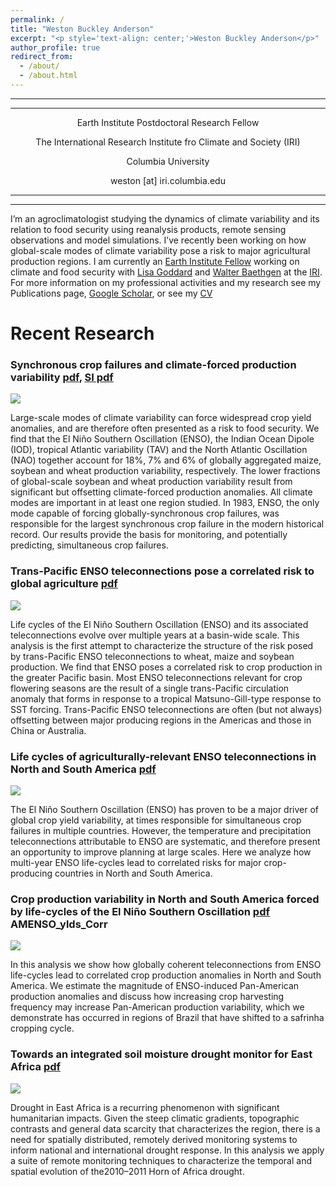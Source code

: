 ```yaml
---
permalink: /
title: "Weston Buckley Anderson"
excerpt: "<p style='text-align: center;'>Weston Buckley Anderson</p>"
author_profile: true
redirect_from: 
  - /about/
  - /about.html
---
```

---
---

<p style="text-align: center;">Earth Institute Postdoctoral Research Fellow</p>
<p style="text-align: center;">The International Research Institute fro Climate and Society (IRI)</p>
<p style="text-align: center;">Columbia University </p>

<p style="text-align: center;">weston [at] iri.columbia.edu</p>

---
---

I’m an agroclimatologist studying the dynamics of climate variability and its relation to food security using reanalysis products, remote  sensing observations and model simulations. I’ve recently been working on how global-scale modes of climate variability pose a risk to major agricultural production regions. I am currently an [Earth Institute Fellow](earth.columbia.edu/articles/view/58#Anderson) working on climate and food security with [Lisa Goddard](https://iri.columbia.edu/contact/staff-directory/lisa-goddard/) and  [Walter Baethgen](https://iri.columbia.edu/contact/staff-directory/walter-baethgen/) at the [IRI](https://iri.columbia.edu/). For more information on my professional activities and my research see my Publications page, [Google Scholar](scholar.google.com/citations?user=RP8M1g8AAAAJ&hl=en), or see my [CV](https://WestonAnderson.github.io/files/Weston_Buckley_Anderson_CV_2019.pdf)



# Recent Research

### Synchronous crop failures and climate-forced production variability [pdf](https://WestonAnderson.github.io/files/Anderson2019_synchronous.pdf), [SI pdf](https://WestonAnderson.github.io/files/Anderson2019_synchronous_SI.pdf)

![](https://WestonAnderson.github.io/images/SynchronousFailures.png)

Large-scale modes of climate variability can force widespread crop yield anomalies, and are therefore often presented as a risk to food security. We find that the El Niño Southern Oscillation (ENSO), the Indian Ocean Dipole (IOD), tropical Atlantic variability (TAV) and the North Atlantic Oscillation (NAO) together account for 18%, 7% and 6% of globally aggregated maize, soybean and wheat production variability, respectively. The lower fractions of global-scale soybean and wheat production variability result from significant but offsetting climate-forced production anomalies. All climate modes are important in at least one region studied. In 1983, ENSO, the only mode capable of forcing globally-synchronous crop failures, was responsible for the largest synchronous crop failure in the modern historical record. Our results provide the basis for monitoring, and potentially predicting, simultaneous crop failures.

 
 
 

### Trans-Pacific ENSO teleconnections pose a correlated risk to global agriculture [pdf](https://WestonAnderson.github.io/files/Anderson2018transpacific.pdf)

![](https://WestonAnderson.github.io/images/Transpacific.png)

Life cycles of the El Niño Southern Oscillation (ENSO) and its associated teleconnections evolve over multiple years at a basin-wide scale. This analysis is the first attempt to characterize the structure of the risk posed by trans-Pacific ENSO teleconnections to wheat, maize and soybean production. We find that ENSO poses a correlated risk to crop production in the greater Pacific basin. Most ENSO teleconnections relevant for crop flowering seasons are the result of a single trans-Pacific circulation anomaly that forms in response to a tropical Matsuno-Gill-type response to SST forcing. Trans-Pacific ENSO teleconnections are often (but not always) offsetting between major producing regions in the Americas and those in China or Australia.

 
 
 

 

### Life cycles of agriculturally-relevant ENSO teleconnections in North and South America [pdf](https://WestonAnderson.github.io/files/Anderson2016lifecycles.pdf)

![](https://WestonAnderson.github.io/images/ENSO_tele.png)

The El Niño Southern Oscillation (ENSO) has proven to be a major driver of global crop yield variability, at times responsible for simultaneous crop failures in multiple countries. However, the temperature and precipitation teleconnections attributable to ENSO are systematic, and therefore present an opportunity to improve planning at large scales. Here we analyze how multi-year ENSO life-cycles lead to correlated risks for major crop-producing countries in North and South America.





### Crop production variability in North and South America forced by life-cycles of the El Niño Southern Oscillation [pdf](https://WestonAnderson.github.io/files/Anderson2017crop.pdf)  AMENSO_ylds_Corr

![](https://WestonAnderson.github.io/images/AMENSO_ylds_Corr-768x576.png)

In this analysis we show how globally coherent teleconnections from ENSO life-cycles lead to correlated crop production anomalies in North and South America. We estimate the magnitude of ENSO-induced Pan-American production anomalies and discuss how increasing crop harvesting frequency may increase Pan-American production variability, which we demonstrate has occurred in regions of Brazil that have shifted to a safrinha cropping cycle.





### Towards an integrated soil moisture drought monitor for East Africa [pdf](https://WestonAnderson.github.io/files/Anderson2012drought.pdf)

![](https://WestonAnderson.github.io/images/drought_monitor.png)

Drought in East Africa is a recurring phenomenon with significant humanitarian impacts. Given the steep climatic gradients, topographic contrasts and general data scarcity that characterizes the region, there is a need for spatially distributed, remotely derived monitoring systems to inform national and international drought response. In this analysis we apply a suite of remote monitoring techniques to characterize the temporal and spatial evolution of the2010–2011 Horn of Africa drought.

 
